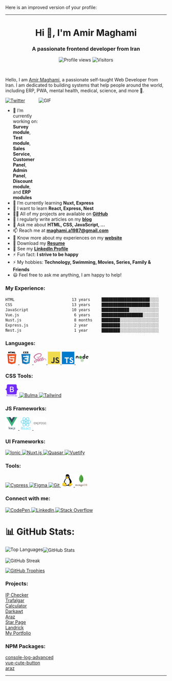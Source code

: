 Here is an improved version of your profile:

---

<h1 align="center">Hi 👋, I'm Amir Maghami</h1>
<h3 align="center">A passionate frontend developer from Iran</h3>

<p align="center">
  <img src="https://komarev.com/ghpvc/?username=amirrr1987&label=Profile%20views&color=0e75b6&style=flat" alt="Profile views" /> 
  <img src="https://visitor-badge.glitch.me/badge?page_id=amirrr1987.visitor-badge" alt="Visitors" /> 
</p>

<br />

Hello, I am [Amir Maghami](http://amirmaghami.ir/), a passionate self-taught Web Developer from Iran. I am dedicated to building systems that help people around the world, including ERP, PWA, mental health, medical, science, and more 🌸.

<p align="left">
<img align="right" alt="GIF" src="https://github.com/abhisheknaiidu/abhisheknaiidu/blob/master/code.gif?raw=true" width="400" height="300" />
</p>
<p align="left"> <a href="https://twitter.com/" target="blank"><img src="https://img.shields.io/twitter/follow/?logo=twitter&style=for-the-badge" alt="Twitter" /></a> </p>

- 🔭 I’m currently working on:
  **Survey module**, **Test module**, **Sales Service**, **Customer Panel**, **Admin Panel**, **Discount module**, and **ERP modules**
- 🌱 I’m currently learning **Nuxt, Express**
- 🌱 I want to learn **React, Express, Nest**
- 👨‍💻 All of my projects are available on **[GitHub](https://github.com/amirrr1987)**
- 📝 I regularly write articles on my **[blog](http://amirmaghami.ir/blog)**
- 💬 Ask me about **HTML, CSS, JavaScript, ...**
- 📫 Reach me at **maghami.a1987@gmail.com**
- 📄 Know more about my experiences on my **[website](https://amirmaghami.ir/)**
- 📝 Download my **[Resume](https://amirmaghami.ir/pdf/ResumeFrontEndVueAmirMaghami.pdf)**
- 📝 See my **[LinkedIn Profile](https://www.linkedin.com/in/amirrr1987/)**
- ⚡ Fun fact: **I strive to be happy**
- ⚡ My hobbies: **Technology, Swimming, Movies, Series, Family & Friends**
- 😃 Feel free to ask me anything, I am happy to help!

<h3 align="left">My Experience:</h3>

<!--START_SECTION:waka-->
```text
HTML                         13 years     █████████████████████░░░░
CSS                          13 years     █████████████████████░░░░
JavaScript                   10 years     ████████████░░░░░░░░░░░░░
Vue.js                        6 years     ██████████████████░░░░░░░
Nust.js                       8 months    ████████░░░░░░░░░░░░░░░░░
Express.js                    2 year      ████████░░░░░░░░░░░░░░░░░
ٔNest.js                       1 year      ████████░░░░░░░░░░░░░░░░░
```
<!--END_SECTION:waka-->

<h3 align="left">Languages:</h3>
<p align="left">
  <a href="https://www.w3.org/html/" target="_blank" rel="noreferrer">
    <img src="https://raw.githubusercontent.com/devicons/devicon/master/icons/html5/html5-original-wordmark.svg" alt="HTML5" width="40" height="40" />
  </a>
  <a href="https://www.w3schools.com/css/" target="_blank" rel="noreferrer">
    <img src="https://raw.githubusercontent.com/devicons/devicon/master/icons/css3/css3-original-wordmark.svg" alt="CSS3" width="40" height="40" />
  </a>
  <a href="https://sass-lang.com" target="_blank" rel="noreferrer">
    <img src="https://raw.githubusercontent.com/devicons/devicon/master/icons/sass/sass-original.svg" alt="Sass" width="40" height="40" />
  </a>
  <a href="https://developer.mozilla.org/en-US/docs/Web/JavaScript" target="_blank" rel="noreferrer">
    <img src="https://raw.githubusercontent.com/devicons/devicon/master/icons/javascript/javascript-original.svg" alt="JavaScript" width="40" height="40" />
  </a>
  <a href="https://www.typescriptlang.org/" target="_blank" rel="noreferrer">
    <img src="https://raw.githubusercontent.com/devicons/devicon/master/icons/typescript/typescript-original.svg" alt="TypeScript" width="40" height="40" />
  </a>
  <a href="https://nodejs.org" target="_blank" rel="noreferrer">
    <img src="https://raw.githubusercontent.com/devicons/devicon/master/icons/nodejs/nodejs-original-wordmark.svg" alt="Node.js" width="40" height="40" />
  </a>
</p>

<h3 align="left">CSS Tools:</h3>
<p align="left">
  <a href="https://getbootstrap.com" target="_blank" rel="noreferrer">
    <img src="https://raw.githubusercontent.com/devicons/devicon/master/icons/bootstrap/bootstrap-plain-wordmark.svg" alt="Bootstrap" width="40" height="40" />
  </a>
  <a href="https://bulma.io/" target="_blank" rel="noreferrer">
    <img src="https://raw.githubusercontent.com/gilbarbara/logos/804dc257b59e144eaca5bc6ffd16949752c6f789/logos/bulma.svg" alt="Bulma" width="40" height="40" />
  </a>
  <a href="https://tailwindcss.com/" target="_blank" rel="noreferrer">
    <img src="https://www.vectorlogo.zone/logos/tailwindcss/tailwindcss-icon.svg" alt="Tailwind" width="40" height="40" />
  </a>
</p>

<h3 align="left">JS Frameworks:</h3>
<p align="left">
  <a href="https://vuejs.org/" target="_blank" rel="noreferrer">
    <img src="https://raw.githubusercontent.com/devicons/devicon/master/icons/vuejs/vuejs-original-wordmark.svg" alt="Vue.js" width="40" height="40" />
  </a>
  <a href="https://reactjs.org/" target="_blank" rel="noreferrer">
    <img src="https://raw.githubusercontent.com/devicons/devicon/master/icons/react/react-original-wordmark.svg" alt="React" width="40" height="40" />
  </a>
  <a href="https://expressjs.com" target="_blank" rel="noreferrer">
    <img src="https://raw.githubusercontent.com/devicons/devicon/master/icons/express/express-original-wordmark.svg" alt="Express" width="40" height="40" />
  </a>
</p>

<h3 align="left">UI Frameworks:</h3>
<p align="left">
  <a href="https://ionicframework.com" target="_blank" rel="noreferrer">
    <img src="https://upload.wikimedia.org/wikipedia/commons/d/d1/Ionic_Logo.svg" alt="Ionic" width="40" height="40" />
  </a>
  <a href="https://nuxtjs.org/" target="_blank" rel="noreferrer">
    <img src="https://www.vectorlogo.zone/logos/nuxtjs/nuxtjs-icon.svg" alt="Nuxt.js" width="40" height="40" />
  </a>
  <a href="https://quasar.dev/" target="_blank" rel="noreferrer">
    <img src="https://cdn.quasar.dev/logo/svg/quasar-logo.svg" alt="Quasar" width="40" height="40" />
  </a>
  <a href="https://vuetifyjs.com/en/" target="_blank" rel="noreferrer">
    <img src="https://bestofjs.org/logos/vuetify.svg" alt="Vuetify" width="40" height="40" />
  </a>
</p>

<h3 align="left">Tools:</h3>
<p align="left">
  <a href="https://www.cypress.io" target="_blank" rel="noreferrer">
    <img src="https://raw.githubusercontent.com/simple-icons/simple-icons/6e46ec1fc23b60c8fd0d2f2ff46db82e16dbd75f/icons/cypress.svg" alt="Cypress" width="40" height="40" />
  </a>
  <a href="https://www.figma.com/" target="_blank" rel="noreferrer">
    <img src="https://www.vectorlogo.zone/logos/figma/figma-icon.svg" alt="Figma" width="40" height="40" />
  </a>
  <a href="https://git-scm.com/" target="_blank" rel="noreferrer">
    <img src="https://www.vectorlogo.zone/logos/git-scm/git-scm-icon

.svg" alt="Git" width="40" height="40" />
  </a>
  <a href="https://www.linux.org/" target="_blank" rel="noreferrer">
    <img src="https://raw.githubusercontent.com/devicons/devicon/master/icons/linux/linux-original.svg" alt="Linux" width="40" height="40" />
  </a>
  <a href="https://www.mongodb.com/" target="_blank" rel="noreferrer">
    <img src="https://raw.githubusercontent.com/devicons/devicon/master/icons/mongodb/mongodb-original-wordmark.svg" alt="MongoDB" width="40" height="40" />
  </a>
</p>

<h3 align="left">Connect with me:</h3>
<p align="left">
  <a href="https://codepen.io/amirrr1987" target="blank">
    <img align="center" src="https://raw.githubusercontent.com/rahuldkjain/github-profile-readme-generator/master/src/images/icons/Social/codepen.svg" alt="CodePen" height="30" width="40" />
  </a>
  <a href="https://linkedin.com/in/amirrr1987" target="blank">
    <img align="center" src="https://raw.githubusercontent.com/rahuldkjain/github-profile-readme-generator/master/src/images/icons/Social/linked-in-alt.svg" alt="LinkedIn" height="30" width="40" />
  </a>
  <a href="https://stackoverflow.com/users/11471489/amirrr1987" target="blank">
    <img align="center" src="https://raw.githubusercontent.com/rahuldkjain/github-profile-readme-generator/master/src/images/icons/Social/stack-overflow.svg" alt="Stack Overflow" height="30" width="40" />
  </a>
</p>

# 📊 GitHub Stats:

<p>
  <img align="left" src="https://github-readme-stats.vercel.app/api/top-langs?username=amirrr1987&show_icons=true&locale=en&layout=compact" alt="Top Languages" />
</p>
<p>
  <img align="center" src="https://github-readme-stats.vercel.app/api?username=amirrr1987&show_icons=true&locale=en" alt="GitHub Stats" />
</p>
<p>
  <img align="center" src="https://github-readme-streak-stats.herokuapp.com/?user=amirrr1987" alt="GitHub Streak" />
</p>
<p align="left">
  <a href="https://github.com/ryo-ma/github-profile-trophy">
    <img src="https://github-profile-trophy.vercel.app/?username=amirrr1987" alt="GitHub Trophies" />
  </a>
</p>

<h3 align="left">Projects:</h3>
<p align="left">
  <a href="https://ipchecker-amirmaghami.netlify.app/">IP Checker</a><br>
  <a href="https://trafalgar-amirmaghami.netlify.app/">Trafalgar</a><br>
  <a href="https://calculator-amirmaghami.netlify.app/">Calculator</a><br>
  <a href="https://amirrr1987.github.io/darkawt/">Darkawt</a><br>
  <a href="https://github.com/amirrr1987/araz">Araz</a><br>
  <a href="https://amirrr1987.github.io/star-page/">Star Page</a><br>
  <a href="https://landrick-amirmaghami.netlify.app/">Landrick</a><br>
  <a href="https://amirmaghami.ir/">My Portfolio</a>
</p>

<h3 align="left">NPM Packages:</h3>
<p align="left">
  <a href="https://www.npmjs.com/package/console-log-advanced">console-log-advanced</a><br>
  <a href="https://www.npmjs.com/package/vue-cute-button">vue-cute-button</a><br>
  <a href="https://www.npmjs.com/package/araz">araz</a>
</p>

---
